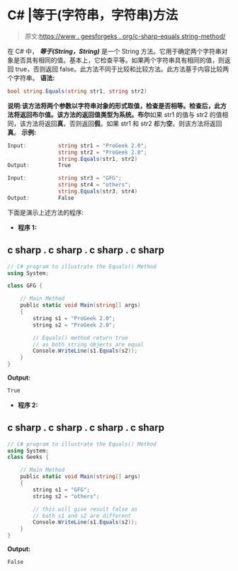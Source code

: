 # C# |等于(字符串，字符串)方法

> 原文:[https://www . geesforgeks . org/c-sharp-equals string-method/](https://www.geeksforgeeks.org/c-sharp-equalsstring-string-method/)

在 C# 中， ***等于(String，String)*** 是一个 String 方法。它用于确定两个字符串对象是否具有相同的值。基本上，它检查平等。如果两个字符串具有相同的值，则返回 true，否则返回 false。此方法不同于比较和比较方法。此方法基于内容比较两个字符串。
**语法:**

```cs
bool string.Equals(string str1, string str2)
```

**说明:**该方法将两个参数以字符串对象的形式取值，检查是否相等。检查后，此方法将返回布尔值。该方法的返回值类型为**系统。布尔**如果 str1 的值与 str2 的值相同，该方法将返回**真**，否则返回**假**。如果 str1 和 str2 都为**空**，则该方法将返回**真**。
**示例:**

```cs
Input:          string str1 = "ProGeek 2.0";
                string str2 = "ProGeek 2.0";
                string.Equals(str1, str2)
Output:         True

Input:          string str3 = "GFG";
                string str4 = "others";
                string.Equals(str3, str4)
Output:         False
```

下面是演示上述方法的程序:

*   **程序 1:**

## c sharp . c sharp . c sharp . c sharp

```cs
// C# program to illustrate the Equals() Method
using System;

class GFG {

    // Main Method
    public static void Main(string[] args)
    {
        string s1 = "ProGeek 2.0";
        string s2 = "ProGeek 2.0";

        // Equals() method return true
        // as both string objects are equal
        Console.WriteLine(s1.Equals(s2));
    }
}
```

**Output:** 

```cs
True
```

*   **程序 2:**

## c sharp . c sharp . c sharp . c sharp

```cs
// C# program to illustrate the Equals() Method
using System;
class Geeks {

    // Main Method
    public static void Main(string[] args)
    {
        string s1 = "GFG";
        string s2 = "others";

        // this will give result false as
        // both s1 and s2 are different
        Console.WriteLine(s1.Equals(s2));
    }
}
```

**Output:** 

```cs
False
```